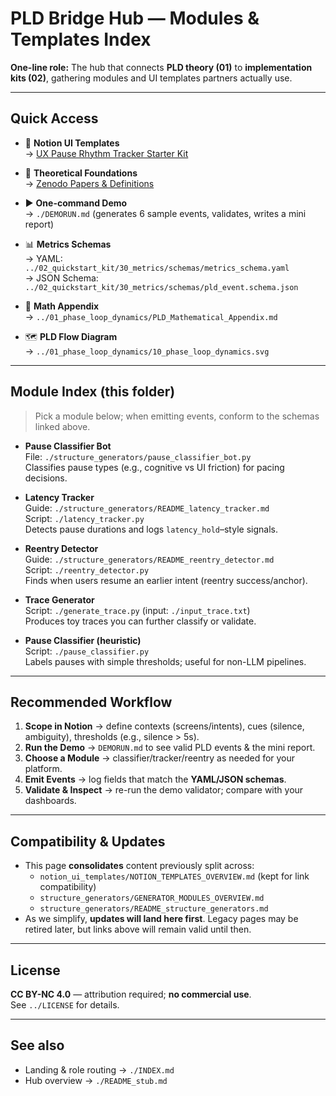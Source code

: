 <!--
Revision notes (2025-08-09)
- Consolidates module/template overviews into a single, skimmable index.
- Keeps legacy pages for link-compatibility; updates will happen here first.
- Do NOT rename to README.md (reserved elsewhere).
-->

# PLD Bridge Hub — Modules & Templates Index

**One-line role:** The hub that connects **PLD theory (01)** to **implementation kits (02)**, gathering modules and UI templates partners actually use.

---

## Quick Access
- 🧰 **Notion UI Templates**  
  → [UX Pause Rhythm Tracker Starter Kit](../notion_ui_templates/NOTION_TEMPLATES_OVERVIEW.md)

- 📘 **Theoretical Foundations**  
  → [Zenodo Papers & Definitions](../docs/zenodo_paper_links.md)

- ▶️ **One-command Demo**  
  → `./DEMORUN.md` (generates 6 sample events, validates, writes a mini report)

- 📊 **Metrics Schemas**  
  → YAML: `../02_quickstart_kit/30_metrics/schemas/metrics_schema.yaml`  
  → JSON Schema: `../02_quickstart_kit/30_metrics/schemas/pld_event.schema.json`

- 🧮 **Math Appendix**  
  → `../01_phase_loop_dynamics/PLD_Mathematical_Appendix.md`

- 🗺 **PLD Flow Diagram**  
  → `../01_phase_loop_dynamics/10_phase_loop_dynamics.svg`

---

## Module Index (this folder)
> Pick a module below; when emitting events, conform to the schemas linked above.

- **Pause Classifier Bot**  
  File: `./structure_generators/pause_classifier_bot.py`  
  Classifies pause types (e.g., cognitive vs UI friction) for pacing decisions.

- **Latency Tracker**  
  Guide: `./structure_generators/README_latency_tracker.md`  
  Script: `./latency_tracker.py`  
  Detects pause durations and logs `latency_hold`–style signals.

- **Reentry Detector**  
  Guide: `./structure_generators/README_reentry_detector.md`  
  Script: `./reentry_detector.py`  
  Finds when users resume an earlier intent (reentry success/anchor).

- **Trace Generator**  
  Script: `./generate_trace.py` (input: `./input_trace.txt`)  
  Produces toy traces you can further classify or validate.

- **Pause Classifier (heuristic)**  
  Script: `./pause_classifier.py`  
  Labels pauses with simple thresholds; useful for non-LLM pipelines.

---

## Recommended Workflow
1. **Scope in Notion** → define contexts (screens/intents), cues (silence, ambiguity), thresholds (e.g., silence > 5s).  
2. **Run the Demo** → `DEMORUN.md` to see valid PLD events & the mini report.  
3. **Choose a Module** → classifier/tracker/reentry as needed for your platform.  
4. **Emit Events** → log fields that match the **YAML/JSON schemas**.  
5. **Validate & Inspect** → re-run the demo validator; compare with your dashboards.

---

## Compatibility & Updates
- This page **consolidates** content previously split across:
  - `notion_ui_templates/NOTION_TEMPLATES_OVERVIEW.md` (kept for link compatibility)
  - `structure_generators/GENERATOR_MODULES_OVERVIEW.md`
  - `structure_generators/README_structure_generators.md`
- As we simplify, **updates will land here first**. Legacy pages may be retired later, but links above will remain valid until then.

---

## License
**CC BY-NC 4.0** — attribution required; **no commercial use**.  
See `../LICENSE` for details.

---

## See also
- Landing & role routing → `./INDEX.md`  
- Hub overview → `./README_stub.md`
